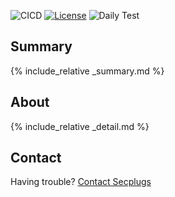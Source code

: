 ![CICD](https://github.com/SecPlugs/php-kit/workflows/CICD/badge.svg)
[![License](https://img.shields.io/badge/License-Apache%202.0-blue.svg)](https://opensource.org/licenses/Apache-2.0)
![Daily Test](https://github.com/SecPlugs/php-kit/workflows/DailyTest/badge.svg)

## Summary
{% include_relative _summary.md %}

## About
{% include_relative _detail.md %}

## Contact
Having trouble? [Contact Secplugs ](https://secplugs.com/contacts)
